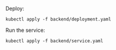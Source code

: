 Deploy:
```
kubectl apply -f backend/deployment.yaml
```
Run the service:
```
kubectl apply -f backend/service.yaml
```